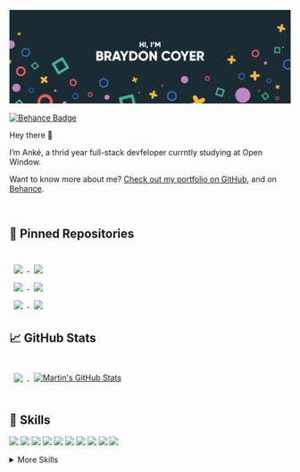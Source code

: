 ![Anké's GitHub Banner](./assets/GitHubHeader.png)

[![Behance Badge](https://img.shields.io/badge/Behance-Profile-informational?style=flat&logo=behance&logoColor=white&color=0D76A8)](https://www.behance.net/ankeduraan2)

Hey there 👋

I’m Anké, a thrid year full-stack devfeloper currntly studying at Open Window.

Want to know more about me? [Check out my portfolio on GitHub](https://github.com/AnkeatOpenWindow), and on [Behance](https://www.behance.net/ankeduraan2).

<br>

## 📌 Pinned Repositories

<br>
<a href="https://github.com/AnkeatOpenWindow/EnchantedReviews">
  <img align="center" style="margin:0.5rem" src="https://github-readme-stats.vercel.app/api/pin/?username=AnkeatOpenWindow&repo=EnchantedReviews&title_color=ffffff&text_color=c9cacc&icon_color=4AB197&bg_color=1A2B34" />
</a>


<a href="https://github.com/AnkeatOpenWindow/PamperPets-front-end">
  <img align="center" style="margin:0.5rem" src="https://github-readme-stats.vercel.app/api/pin/?username=AnkeatOpenWindow&repo=PamperPets-front-end&title_color=ffffff&text_color=c9cacc&icon_color=4AB197&bg_color=1A2B34" />
</a>

<br>

<a href="https://github.com/AnkeatOpenWindow/WhisperNotes-app">
  <img align="center" style="margin:0.5rem" src="https://github-readme-stats.vercel.app/api/pin/?username=AnkeatOpenWindow&repo=WhisperNotes-app&title_color=ffffff&text_color=c9cacc&icon_color=4AB197&bg_color=1A2B34" />
</a>

<a href="https://github.com/JugheadStudio/Tradera">
  <img align="center" style="margin:0.5rem" src="https://github-readme-stats.vercel.app/api/pin/?username=JugheadStudio&repo=Tradera&title_color=ffffff&text_color=c9cacc&icon_color=4AB197&bg_color=1A2B34" />
</a>
<br>
<a href="https://github.com/AnkeatOpenWindow/Doctor-s-management-system">
  <img align="center" style="margin:0.5rem" src="https://github-readme-stats.vercel.app/api/pin/?username=AnkeatOpenWindow&repo=Doctor-s-management-system&title_color=ffffff&text_color=c9cacc&icon_color=4AB197&bg_color=1A2B34" />
</a>

<a href="https://github.com/AnkeatOpenWindow/Galactic-Getaway-App">
  <img align="center" style="margin:0.5rem" src="https://github-readme-stats.vercel.app/api/pin/?username=AnkeatOpenWindow&repo=Galactic-Getaway-App&title_color=ffffff&text_color=c9cacc&icon_color=4AB197&bg_color=1A2B34" />
</a>
<br>

## &#x1f4c8; GitHub Stats

<br>

<a href="https://github.com/AnkeatOpenWindow">
  <img align="center" style="margin:0.5rem" src="https://github-readme-stats.vercel.app/api/top-langs/?username=AnkeatOpenWindow&hide=html,css&title_color=ffffff&text_color=c9cacc&icon_color=4AB197&bg_color=1A2B34" />
</a>

<a href="https://github.com/AnkeatOpenWindow">
  <img align="center" style="margin:0.5rem" src="https://github-readme-stats.vercel.app/api?username=AnkeatOpenWindow&show_icons=true&line_height=27&count_private=true&title_color=ffffff&text_color=c9cacc&icon_color=4AB097&bg_color=1A2B34" alt="Martin's GitHub Stats" />
</a>

<br>
<br>

## 💼 Skills

![](https://img.shields.io/badge/Code-Angular-informational?style=flat&logo=angular&logoColor=white&color=4AB197)
![](https://img.shields.io/badge/Code-React-informational?style=flat&logo=react&logoColor=white&color=4AB197)
![](https://img.shields.io/badge/Code-React_Native-informational?style=flat&logo=react&logoColor=white&color=4AB197)
![](https://img.shields.io/badge/Code-JavaScript-informational?style=flat&logo=JavaScript&logoColor=white&color=4AB197)
![](https://img.shields.io/badge/Code-TypeScript-informational?style=flat&logo=TypeScript&logoColor=white&color=4AB197)
![](https://img.shields.io/badge/Code-Java-informational?style=flat&logo=Java&logoColor=white&color=4AB197)
![](https://img.shields.io/badge/Code-CSharp-informational?style=flat&logo=c-sharp&logoColor=white&color=4AB197)
![](https://img.shields.io/badge/Code-.NET-informational?style=flat&logo=.net&logoColor=white&color=4AB197)
![](https://img.shields.io/badge/Code-MongoDB-informational?style=flat&logo=MongoDB&logoColor=white&color=4AB197)
![](https://img.shields.io/badge/Code-MySQL-informational?style=flat&logo=MySQL&logoColor=white&color=4AB197)

<details>
<summary>More Skills</summary>
<br>

![](https://img.shields.io/badge/Style-CSS-informational?style=flat&logo=css3&logoColor=white&color=4AB197)
![](https://img.shields.io/badge/Code-HTML-informational?style=flat&logo=html5&logoColor=white&color=4AB197)
![](https://img.shields.io/badge/Tools-WordPress-informational?style=flat&logo=wordpress&logoColor=white&color=4AB197)
![](https://img.shields.io/badge/Tools-Insomnia-informational?style=flat&logo=Insomnia&logoColor=white&color=4AB197)
![](https://img.shields.io/badge/Tools-Photoshop-informational?style=flat&logo=Adobe-Photoshop&logoColor=white&color=4AB197)
![](https://img.shields.io/badge/Tools-Illustrator-informational?style=flat&logo=Adobe-Illustrator&logoColor=white&color=4AB197)
![](https://img.shields.io/badge/Tools-AdobeXD-informational?style=flat&logo=Adobe-XD&logoColor=white&color=4AB197)
![](https://img.shields.io/badge/Tools-GitHub-informational?style=flat&logo=GitHub&logoColor=white&color=4AB197)
![](https://img.shields.io/badge/Tools-Figma-informational?style=flat&logo=figma&logoColor=white&color=4AB197)

</details>

<br>
